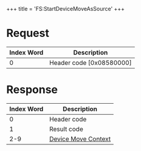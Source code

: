 +++
title = 'FS:StartDeviceMoveAsSource'
+++

# Request

| Index Word | Description                |
|------------|----------------------------|
| 0          | Header code \[0x08580000\] |

# Response

| Index Word | Description                                                             |
|------------|-------------------------------------------------------------------------|
| 0          | Header code                                                             |
| 1          | Result code                                                             |
| 2-9        | [Device Move Context](Filesystem_services#DeviceMoveContext "wikilink") |
